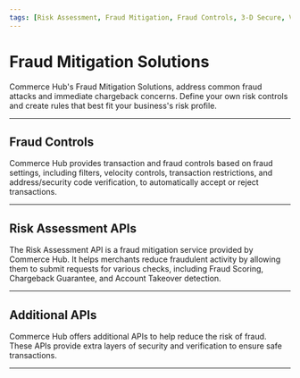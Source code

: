 ```yaml
---
tags: [Risk Assessment, Fraud Mitigation, Fraud Controls, 3-D Secure, Verification]
---
```

 
# Fraud Mitigation Solutions

Commerce Hub's Fraud Mitigation Solutions, address common fraud attacks and immediate chargeback concerns. Define your own risk controls and create rules that best fit your business's risk profile.

---

## Fraud Controls

Commerce Hub provides transaction and fraud controls based on fraud settings, including filters, velocity controls, transaction restrictions, and address/security code verification, to automatically accept or reject transactions.

<!-- type: row -->

<!-- type: card
title: Address and Security Code
description: The address and security code filters provide a merchant the ability to enable various transaction filters using the address and security code verification.
link: ?path=docs/Resources/Guides/Fraud/Fraud-Settings-AVS-CVV.md
-->

<!-- type: card
title: Positive/Negative Fraud Filters
description: Positive filters are used to configure a whitelist and allow the transaction to process based on specific criteria. Negative filters are used to configure a blacklist and block the transaction based on specific criteria.
link: ?path=docs/Resources/Guides/Fraud/Fraud-Settings-Filters.md
-->

<!-- type: card
title: Transaction Restrictions
description: The Transaction Restriction settings can be enabled for duplicate transaction detection. Restrictions are applied by transaction controls inside of Marketplace.
link: ?path=docs/Resources/Guides/Fraud/Fraud-Settings-Restrictions.md
-->

<!-- type: card
title: Velocity Settings
description: Velocity Settings determine which transactions Commerce Hub allows to proceed to authorization. 
link: ?path=docs/Resources/Guides/Fraud/Fraud-Settings-Velocity.md
-->

<!-- type: row-end -->

---

## Risk Assessment APIs

The Risk Assessment API is a fraud mitigation service provided by Commerce Hub. It helps merchants reduce fraudulent activity by allowing them to submit requests for various checks, including Fraud Scoring, Chargeback Guarantee, and Account Takeover detection.

<!-- type: row -->

<!-- type: card
title: Account Takeover (ATO)
description: Account Takeover Protection detects and prevents unauthorized access to customer accounts, safeguarding against stolen credentials, phishing, and security exploits.
link:
-->

<!-- type: card
title: Chargeback Guarantee
description: Mitigate financial risk and increase order approvals with our chargeback guarantee service. Ensure secure transactions and protect your business from fraudulent activities.
link: 
-->

<!-- type: card
title: Fraud Scoring
description: Enhance decision-making, detect fraudulent networks, and verify legitimate customers by evaluating transactions in real-time with machine learning-based scoring tailored to your business needs.
link: ?path=docs/Resources/Guides/Fraud/Fraud-Scoring.md
-->

<!-- type: row-end -->

---

## Additional APIs

Commerce Hub offers additional APIs to help reduce the risk of fraud. These APIs provide extra layers of security and verification to ensure safe transactions.

<!-- type: row -->

<!-- type: card
title: 3-D Secure
description: Commerce Hub supports 3-D Secure (3DS) transactions through a merchant’s 3DS service or Commerce Hub’s 3DS authentication service.
link: ?path=docs/Online-Mobile-Digital/3D-Secure/3DSecure.md
-->

<!-- type: card
title: Account Verification
description: Request account verification to confirm the validity of a customer’s account and verify AVS and CVV information with the card issuer.
link: ?path=docs/Resources/API-Documents/Payments_VAS/Verification.md
-->

<!-- type: card
title: hCaptcha
description: Enable Commerce Hub's hCaptcha solution to protect your online services from bots, abuse and spam.
link:
-->

<!-- type: row-end -->

---
